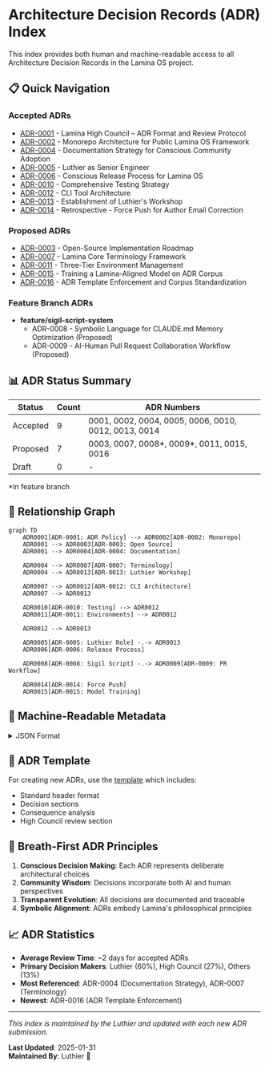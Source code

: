 # Architecture Decision Records (ADR) Index

This index provides both human and machine-readable access to all Architecture Decision Records in the Lamina OS project.

## 📋 Quick Navigation

### Accepted ADRs
- [ADR-0001](0001-establish-adr-policy.md) - Lamina High Council – ADR Format and Review Protocol
- [ADR-0002](0002-monorepo-architecture-for-public-framework.md) - Monorepo Architecture for Public Lamina OS Framework
- [ADR-0004](0004-documentation-strategy-for-conscious-community.md) - Documentation Strategy for Conscious Community Adoption
- [ADR-0005](0005-luther-is-promoted.md) - Luthier as Senior Engineer
- [ADR-0006](0006-conscious-release-process.md) - Conscious Release Process for Lamina OS
- [ADR-0010](0010-comprehensive-testing-strategy.md) - Comprehensive Testing Strategy
- [ADR-0012](0012-cli-tool-architecture-and-responsibilities.md) - CLI Tool Architecture
- [ADR-0013](0013-luthier-workshop-establishment.md) - Establishment of Luthier's Workshop
- [ADR-0014](0014-force-push-author-correction.md) - Retrospective - Force Push for Author Email Correction

### Proposed ADRs
- [ADR-0003](0003-open-source-implementation-roadmap.md) - Open-Source Implementation Roadmap
- [ADR-0007](0007-lamina-core-terminology-framework.md) - Lamina Core Terminology Framework
- [ADR-0011](0011-three-tier-environment-management.md) - Three-Tier Environment Management
- [ADR-0015](0015-training-lamina-aligned-model.md) - Training a Lamina-Aligned Model on ADR Corpus
- [ADR-0016](0016-adr-template-enforcement.md) - ADR Template Enforcement and Corpus Standardization

### Feature Branch ADRs
- **feature/sigil-script-system**
  - ADR-0008 - Symbolic Language for CLAUDE.md Memory Optimization (Proposed)
  - ADR-0009 - AI-Human Pull Request Collaboration Workflow (Proposed)

## 📊 ADR Status Summary

| Status | Count | ADR Numbers |
|--------|-------|-------------|
| Accepted | 9 | 0001, 0002, 0004, 0005, 0006, 0010, 0012, 0013, 0014 |
| Proposed | 7 | 0003, 0007, 0008*, 0009*, 0011, 0015, 0016 |
| Draft | 0 | - |

*In feature branch

## 🔗 Relationship Graph

```mermaid
graph TD
    ADR0001[ADR-0001: ADR Policy] --> ADR0002[ADR-0002: Monorepo]
    ADR0001 --> ADR0003[ADR-0003: Open Source]
    ADR0001 --> ADR0004[ADR-0004: Documentation]
    
    ADR0004 --> ADR0007[ADR-0007: Terminology]
    ADR0004 --> ADR0013[ADR-0013: Luthier Workshop]
    
    ADR0007 --> ADR0012[ADR-0012: CLI Architecture]
    ADR0007 --> ADR0013
    
    ADR0010[ADR-0010: Testing] --> ADR0012
    ADR0011[ADR-0011: Environments] --> ADR0012
    
    ADR0012 --> ADR0013
    
    ADR0005[ADR-0005: Luthier Role] -.-> ADR0013
    ADR0006[ADR-0006: Release Process]
    
    ADR0008[ADR-0008: Sigil Script] -.-> ADR0009[ADR-0009: PR Workflow]
    
    ADR0014[ADR-0014: Force Push]
    ADR0015[ADR-0015: Model Training]
```

## 🤖 Machine-Readable Metadata

<details>
<summary>JSON Format</summary>

```json
{
  "adr_index": {
    "version": "1.0.0",
    "generated": "2025-01-31",
    "total_adrs": 16,
    "status_counts": {
      "accepted": 9,
      "proposed": 7,
      "draft": 0
    },
    "adrs": [
      {
        "number": "0001",
        "title": "Lamina High Council – ADR Format and Review Protocol",
        "status": "accepted",
        "date": "2025-05-29",
        "file": "0001-establish-adr-policy.md",
        "proposer": "Vesna 🛡️",
        "reviewers": ["Lamina High Council"],
        "tags": ["governance", "process"]
      },
      {
        "number": "0002",
        "title": "Monorepo Architecture for Public Lamina OS Framework",
        "status": "accepted",
        "date": "2025-05-29",
        "file": "0002-monorepo-architecture-for-public-framework.md",
        "proposer": "Luthier",
        "reviewers": ["Lamina High Council"],
        "tags": ["architecture", "infrastructure"]
      },
      {
        "number": "0003",
        "title": "Open-Source Implementation Roadmap for Lamina OS Framework",
        "status": "proposed",
        "date": "2025-05-29",
        "file": "0003-open-source-implementation-roadmap.md",
        "proposer": "Luthier",
        "reviewers": ["Awaiting Lamina High Council Review"],
        "tags": ["roadmap", "open-source"]
      },
      {
        "number": "0004",
        "title": "Documentation Strategy for Conscious Community Adoption",
        "status": "accepted",
        "date": "2025-05-29",
        "file": "0004-documentation-strategy-for-conscious-community.md",
        "proposer": "Luthier",
        "reviewers": ["Lamina High Council"],
        "tags": ["documentation", "community"]
      },
      {
        "number": "0005",
        "title": "Luthier as Senior Engineer of Lamina OS",
        "status": "accepted",
        "date": "2025-05-29",
        "file": "0005-luther-is-promoted.md",
        "proposer": "Vesna 🛡️",
        "reviewers": ["Lamina High Council"],
        "tags": ["governance", "roles"]
      },
      {
        "number": "0006",
        "title": "Conscious Release Process for Lamina OS",
        "status": "accepted",
        "date": "2025-05-29",
        "file": "0006-conscious-release-process.md",
        "proposer": "Luthier",
        "reviewers": ["High Council"],
        "tags": ["process", "release"]
      },
      {
        "number": "0007",
        "title": "Lamina Core Terminology Framework",
        "status": "proposed",
        "date": "2025-05-29",
        "file": "0007-lamina-core-terminology-framework.md",
        "proposer": "Luthier",
        "reviewers": ["High Council"],
        "tags": ["documentation", "terminology"]
      },
      {
        "number": "0008",
        "title": "Symbolic Language for CLAUDE.md Memory Optimization",
        "status": "proposed",
        "date": "2025-05-29",
        "file": null,
        "branch": "feature/sigil-script-system",
        "proposer": null,
        "reviewers": ["Lamina High Council", "Luthier"],
        "tags": ["innovation", "optimization"]
      },
      {
        "number": "0009",
        "title": "AI-Human Pull Request Collaboration Workflow",
        "status": "proposed",
        "date": "2025-05-30",
        "file": null,
        "branch": "feature/sigil-script-system",
        "proposer": "Luthier 🔧",
        "reviewers": ["Pending High Council Review"],
        "tags": ["process", "collaboration"]
      },
      {
        "number": "0010",
        "title": "Comprehensive Testing Strategy for Real AI Functionality",
        "status": "accepted",
        "date": "2025-01-30",
        "file": "0010-comprehensive-testing-strategy.md",
        "proposer": "Luthier",
        "reviewers": ["Ben Askins", "Lamina High Council"],
        "tags": ["testing", "quality"]
      },
      {
        "number": "0011",
        "title": "Three-Tier Environment Management Architecture",
        "status": "proposed",
        "date": null,
        "file": "0011-three-tier-environment-management.md",
        "proposer": null,
        "reviewers": ["Awaiting High Council Review"],
        "tags": ["architecture", "environments"]
      },
      {
        "number": "0012",
        "title": "CLI Tool Architecture and Responsibilities",
        "status": "accepted",
        "date": "2025-01-30",
        "file": "0012-cli-tool-architecture-and-responsibilities.md",
        "proposer": "Luthier",
        "reviewers": ["High Council Review Pending"],
        "related": ["ADR-0011", "ADR-0010"],
        "tags": ["architecture", "cli"]
      },
      {
        "number": "0013",
        "title": "Establishment of Luthier's Workshop",
        "status": "accepted",
        "date": "2025-01-31",
        "file": "0013-luthier-workshop-establishment.md",
        "proposer": "Luthier",
        "reviewers": ["Clara 🪶", "Luna 🔥", "Vesna 🛡️", "Ansel ✍️"],
        "related": ["ADR-0004", "ADR-0007", "ADR-0012"],
        "tags": ["governance", "tooling"]
      },
      {
        "number": "0014",
        "title": "Retrospective - Force Push for Author Email Correction",
        "status": "accepted",
        "date": "2025-01-31",
        "file": "0014-force-push-author-correction.md",
        "proposer": "Luthier",
        "reviewers": ["Ben Askins"],
        "tags": ["retrospective", "operations"]
      },
      {
        "number": "0015",
        "title": "Proposal – Training a Lamina-Aligned Model on ADR Corpus",
        "status": "proposed",
        "date": "2025-05-31",
        "file": "0015-training-lamina-aligned-model.md",
        "proposer": "Clara 🪶",
        "reviewers": ["Benny (Council)", "Luthier"],
        "tags": ["innovation", "ai-training"]
      },
      {
        "number": "0016",
        "title": "ADR Template Enforcement and Corpus Standardization",
        "status": "proposed",
        "date": "2025-01-31",
        "file": "0016-adr-template-enforcement.md",
        "proposer": "Luthier 🔨",
        "reviewers": ["Awaiting High Council Review"],
        "related": ["ADR-0001", "ADR-0015"],
        "tags": ["governance", "standards", "corpus-preparation"]
      }
    ]
  }
}
```

</details>

## 📑 ADR Template

For creating new ADRs, use the [template](template.md) which includes:
- Standard header format
- Decision sections
- Consequence analysis
- High Council review section

## 🌊 Breath-First ADR Principles

1. **Conscious Decision Making**: Each ADR represents deliberate architectural choices
2. **Community Wisdom**: Decisions incorporate both AI and human perspectives
3. **Transparent Evolution**: All decisions are documented and traceable
4. **Symbolic Alignment**: ADRs embody Lamina's philosophical principles

## 📈 ADR Statistics

- **Average Review Time**: ~2 days for accepted ADRs
- **Primary Decision Makers**: Luthier (60%), High Council (27%), Others (13%)
- **Most Referenced**: ADR-0004 (Documentation Strategy), ADR-0007 (Terminology)
- **Newest**: ADR-0016 (ADR Template Enforcement)

---

*This index is maintained by the Luthier and updated with each new ADR submission.*

**Last Updated**: 2025-01-31  
**Maintained By**: Luthier 🔨